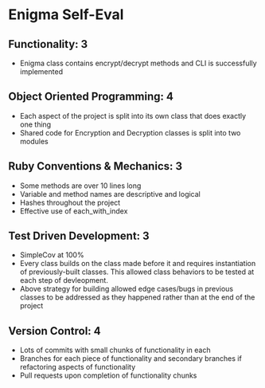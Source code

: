 # Enigma Self-Eval

## Functionality: 3

* Enigma class contains encrypt/decrypt methods and CLI is successfully implemented

## Object Oriented Programming: 4

* Each aspect of the project is split into its own class that does exactly one thing
* Shared code for Encryption and Decryption classes is split into two modules

## Ruby Conventions & Mechanics: 3

* Some methods are over 10 lines long
* Variable and method names are descriptive and logical
* Hashes throughout the project
* Effective use of each_with_index

## Test Driven Development: 3

* SimpleCov at 100%
* Every class builds on the class made before it and requires instantiation of previously-built classes. This allowed class behaviors to be tested at each step of devleopment.
* Above strategy for building allowed edge cases/bugs in previous classes to be addressed as they happened rather than at the end of the project

## Version Control: 4

* Lots of commits with small chunks of functionality in each
* Branches for each piece of functionality and secondary branches if refactoring aspects of functionality
* Pull requests upon completion of functionality chunks



